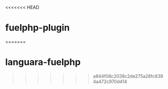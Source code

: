 <<<<<<< HEAD
# fuelphp-plugin
=======
# languara-fuelphp
>>>>>>> a844f08c2038c2de275a28fc8394a472c970d414
